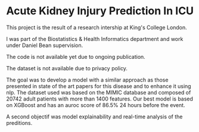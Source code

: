 # Acute Kidney Injury Prediction In ICU

<p>This project is the result of a research intership at King's College London.</p>
<p>I was part of the Biostatistics & Health Informatics department and work under Daniel Bean supervision.</p>
<p>The code is not available yet due to ongoing publication.</p>
<p>The dataset is not available due to privacy policy.</p>
<p>The goal was to develop a model with a similar approach as those presented in state of the art papers for this disease and to enhance it using nlp. 
The dataset used was based on the MIMIC database and composed of 20742 adult patients with more than 1400 features. 
Our best model is based on XGBoost and has an auroc score of 86.5% 24 hours before the event.</p>
<p>A second objectif was model explainability and real-time analysis of the preditions.</p>
